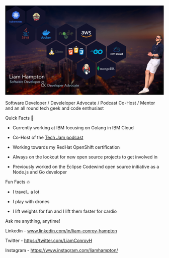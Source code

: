 [![Header](https://github.com/liamchampton/liamchampton/blob/readme-header/github_readme_pic.jpg "Header")](https://techjam.dev/)

Software Developer / Develeloper Advocate / Podcast Co-Host / Mentor and an all round tech geek and code enthusiast

Quick Facts :rocket:

- Currently working at IBM focusing on Golang in IBM Cloud

- Co-Host of the [Tech Jam podcast](https://techjam.dev)

- Working towards my RedHat OpenShift certification

- Always on the lookout for new open source projects to get involved in

- Previously worked on the Eclipse Codewind open source initiative as a Node.js and Go developer

Fun Facts :fire:

- I travel.. a lot

- I play with drones

- I lift weights for fun and I lift them faster for cardio

Ask me anything, anytime!

Linkedin - www.linkedin.com/in/liam-conroy-hampton

Twitter - https://twitter.com/LiamConroyH

Instagram - https://www.instagram.com/liamhampton/
